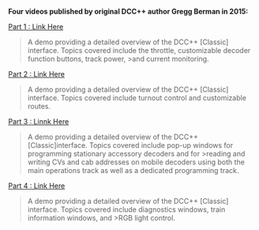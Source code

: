 **Four videos published by original DCC++ author Gregg Berman in 2015:**


 
 [Part 1 : Link Here](https://www.youtube.com/watch?v=48gN-dESh1k)
 
>A demo providing a detailed overview of the DCC++ [Classic] interface.  Topics covered include the throttle, customizable decoder function buttons, track power, >and current monitoring.
 
 

[Part 2 : Link Here](https://www.youtube.com/watch?v=r4rfmdKGXww)

>A demo providing a detailed overview of the DCC++ [Classic] interface.  Topics covered include turnout control and customizable routes.
 

 
[Part 3 : Linnk Here](https://www.youtube.com/watch?v=yUIKV601th0&t=5s)
 
>A demo providing a detailed overview of the DCC++ [Classic]interface. Topics covered include pop-up windows for programming stationary accessory decoders and for >reading and writing CVs and cab addresses on mobile decoders using both the main operations track as well as a dedicated programming track. 
 
 
[Part 4 : Link Here](https://www.youtube.com/watch?v=2JAl5caFFh4&t=44s)

>A demo providing a detailed overview of the DCC++ [Classic] interface. Topics covered include diagnostics windows, train information windows, and >RGB light control.
